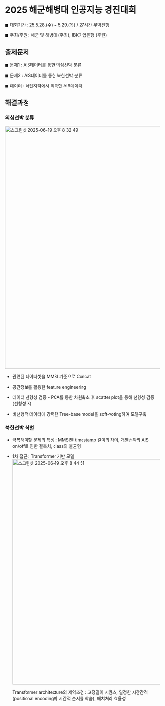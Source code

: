 # 2025 해군해병대 인공지능 경진대회

◼︎ 대회기간 : 25.5.28.(수) ~ 5.29.(목) / 27시간 무박진행

◼︎ 주최/후원 : 해군 및 해병대 (주최), IBK기업은행 (후원) 

## 출제문제

◼︎ 문제1 : AIS데이터를 통한 의심선박 분류

◼︎ 문제2 : AIS데이터를 통한 북한선박 분류

◼︎ 데이터 : 해안지역에서 획득한 AIS데이터

## 해결과정

### 의심선박 분류
<img width="791" alt="스크린샷 2025-06-19 오후 8 32 49" src="https://github.com/user-attachments/assets/f5ef7f06-1ca3-4f65-a535-ab16d309a5d6" />

 - 관련된 데이터셋을 MMSI 기준으로 Concat
    
 - 공간정보를 활용한 feature engineering
 
 - 데이터 선형성 검증 - PCA를 통한 차원축소 후 scatter plot을 통해 선형성 검증 (선형성 X)
 
 - 비선형적 데이터에 강력한 Tree-base model을 soft-voting하여 모델구축


### 북한선박 식별 
 * 극복해야할 문제의 특성 : MMSI별 timestamp 길이의 차이, 개별선박의 AIS on/off로 인한 결측치, class의 불균형
 - 1차 접근 : Transformer 기반 모델
   <img width="734" alt="스크린샷 2025-06-19 오후 8 44 51" src="https://github.com/user-attachments/assets/f70ba3bd-a394-4c42-9970-f30906767596" />

   Transformer architecture의 제약조건 : 고정길이 시퀀스, 일정한 시간간격(positional encoding이 시간적 순서를 학습), 배치처리 효율성
   






